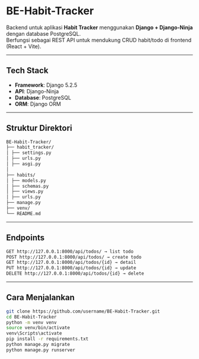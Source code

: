 # BE-Habit-Tracker

Backend untuk aplikasi **Habit Tracker** menggunakan **Django + Django-Ninja** dengan database PostgreSQL.  
Berfungsi sebagai REST API untuk mendukung CRUD habit/todo di frontend (React + Vite).

---

## Tech Stack

- **Framework**: Django 5.2.5
- **API**: Django-Ninja
- **Database**: PostgreSQL
- **ORM**: Django ORM

---

## Struktur Direktori

```bash
BE-Habit-Tracker/
├── habit_tracker/
│ ├── settings.py
│ ├── urls.py
│ ├── asgi.py
│
├── habits/
│ ├── models.py
│ ├── schemas.py
│ ├── views.py
│ ├── urls.py
├── manage.py
├── venv/
└── README.md
```

---

## Endpoints

```bash
GET http://127.0.0.1:8000/api/todos/ → list todo
POST http://127.0.0.1:8000/api/todos/ → create todo
GET http://127.0.0.1:8000/api/todos/{id} → detail
PUT http://127.0.0.1:8000/api/todos/{id} → update
DELETE http://127.0.0.1:8000/api/todos/{id} → delete
```

---

## Cara Menjalankan

```bash
git clone https://github.com/username/BE-Habit-Tracker.git
cd BE-Habit-Tracker
python -m venv venv
source venv/bin/activate
venv\Scripts\activate
pip install -r requirements.txt
python manage.py migrate
python manage.py runserver
```
